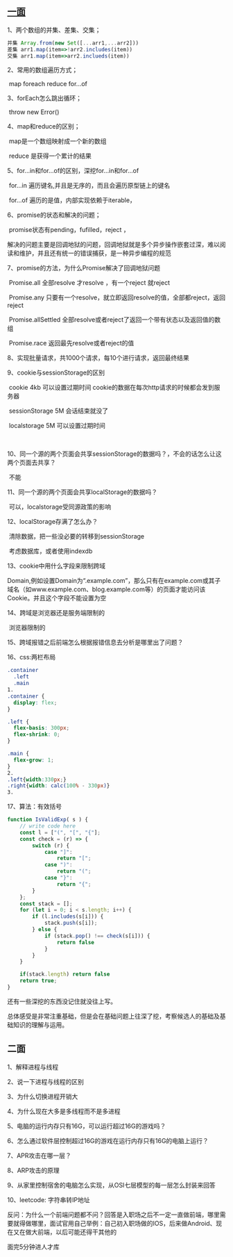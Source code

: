 ## [一面](https://www.nowcoder.com/discuss/467745764056264704?sourceSSR=search)

1、两个数组的并集、差集、交集；

```js
并集 Array.from(new Set([...arr1,...arr2]))
差集 arr1.map(item=>!arr2.includes(item))
交集 arr1.map(item=>arr2.inclueds(item))
```

2、常用的数组遍历方式；

​	map foreach reduce for...of  

3、forEach怎么跳出循环；

​	throw new Error()

4、map和reduce的区别；

​	map是一个数组映射成一个新的数组

​	reduce 是获得一个累计的结果

5、for...in和for...of的区别，深挖for...in和for...of

​	for...in 遍历键名,并且是无序的，而且会遍历原型链上的键名 

​	for...of 遍历的是值，内部实现依赖于iterable，

6、promise的状态和解决的问题；

​	promise状态有pending，fufilled，reject ，

​	解决的问题主要是回调地狱的问题，回调地狱就是多个异步操作嵌套过深，难以阅读和维护，并且还有统一的错误捕获，是一种异步编程的规范

7、promise的方法，为什么Promise解决了回调地狱问题

​	Promise.all 全部resolve 才resolve ，有一个reject 就reject

​	Promise.any 只要有一个resolve，就立即返回resolve的值，全部都reject，返回 reject

​	Promise.allSettled 全部resolve或者reject了返回一个带有状态以及返回值的数组

​	Promise.race 返回最先resolve或者reject的值

8、实现批量请求，共1000个请求，每10个进行请求，返回最终结果

9、cookie与sessionStorage的区别

​	cookie 4kb 可以设置过期时间 cookie的数据在每次http请求的时候都会发到服务器

​	sessionStorage 5M 会话结束就没了

​	localstorage 5M 可以设置过期时间

​	

10、同一个源的两个页面会共享sessionStorage的数据吗？，不会的话怎么让这两个页面去共享？

​	不能

11、同一个源的两个页面会共享localStorage的数据吗？

​	可以，localstorage受同源政策的影响

12、localStorage存满了怎么办？

​	清除数据，把一些没必要的转移到sessionStorage

​	考虑数据库，或者使用indexdb

13、cookie中用什么字段来限制跨域

​	Domain,例如设置Domain为“.example.com”，那么只有在example.com或其子域名（如www.example.com、blog.example.com等）的页面才能访问该Cookie。并且这个字段不能设置为空

14、跨域是浏览器还是服务端限制的

​	浏览器限制的

15、跨域报错之后前端怎么根据报错信息去分析是哪里出了问题？

16、css:两栏布局

```css
.container
  .left
  .main
1.
.container {
  display: flex;
}

.left {
  flex-basis: 300px;
  flex-shrink: 0;
}

.main {
  flex-grow: 1;
}
2.
.left{width:330px;} 
.right{width: calc(100% - 330px)}
3.

```



17、算法：有效括号

```js
function IsValidExp( s ) {
    // write code here
    const l = ["(", "[", "{"];
    const check = (r) => {
        switch (r) {
            case "]":
                return "[";
            case ")":
                return "(";
            case "}":
                return "{";
        }
    };
    const stack = [];
    for (let i = 0; i < s.length; i++) {
        if (l.includes(s[i])) {
            stack.push(s[i]);
        } else {
            if (stack.pop() !== check(s[i])) {
                return false
            } 
        }
    }

    if(stack.length) return false
    return true;
}
```



还有一些深挖的东西没记住就没往上写。

总体感受是非常注重基础，但是会在基础问题上往深了挖，考察候选人的基础及基础知识的理解与运用。

## 二面

1、解释进程与线程 

2、说一下进程与线程的区别 

3、为什么切换进程开销大 

4、为什么现在大多是多线程而不是多进程 

5、电脑的运行内存只有16G，可以运行超过16G的游戏吗？ 

6、怎么通过软件层控制超过16G的游戏在运行内存只有16G的电脑上运行？ 

7、APR攻击在哪一层？ 

8、ARP攻击的原理 

9、从家里控制宿舍的电脑怎么实现，从OSI七层模型的每一层怎么封装来回答 

10、leetcode: 字符串转IP地址

反问：为什么一个前端问题都不问？回答是入职场之后不一定一直做前端，哪里需要就得做哪里，面试官用自己举例：自己初入职场做的IOS，后来做Android、现在又在做大前端，以后可能还得干其他的

面完5分钟进人才库